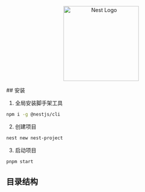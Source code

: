 <p align="center">
  <a href="http://nestjs.com/" target="blank"><img src="https://nestjs.com/img/logo-small.svg" width="200" alt="Nest Logo" /></a>
</p>
## 安装

1. 全局安装脚手架工具

```bash
npm i -g @nestjs/cli
```

2. 创建项目

```bash
nest new nest-project
```

3. 启动项目

```bash
pnpm start
```



## 目录结构

